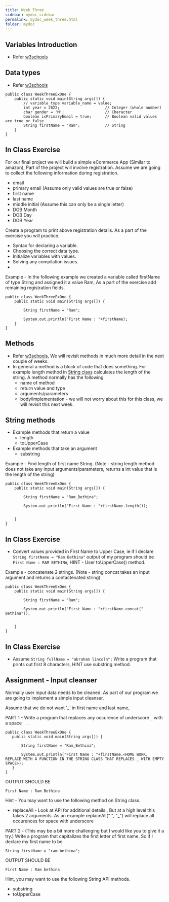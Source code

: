 ```yaml
---
title: Week Three
sidebar: mydoc_sidebar
permalink: mydoc_week_three.html
folder: mydoc
---
```


## Variables Introduction
* Refer [w3schools](https://www.w3schools.com/java/java_variables.asp)

## Data types
* Refer [w3schools](https://www.w3schools.com/java/java_data_types.asp)

```
public class WeekThreeExOne {
    public static void main(String args[]) {
        // variable_type variable_name = value;
        int year = 2022;                    // Integer (whole number)
        char gender = 'M';                  // Character
        boolean isPrimaryEmail = true;      // Boolean valid values are true or false
        String firstName = "Ram";           // String
    }
}
```

## In Class Exercise
For our final project we will build a simple eCommerce App (Similar to amazon), Part of the project will involve registration.
Assume we are going to collect the following information during registration.
- email
- primary email (Assume only valid values are true or false)
- first name
- last name
- middle initial (Assume this can only be a single letter)
- DOB Month
- DOB Day
- DOB Year

Create a program to print above registration details. As a part of the exercise you will practice.
* Syntax for declaring a variable.
* Choosing the correct data type.
* Initialize variables with values.
* Solving any compilation issues.
* 
Example - In the following example we created a variable called firstName of type String and assigned it a value Ram, As a part of the exercise add remaining registration fields.


```
public class WeekThreeExOne {
    public static void main(String args[]) {

        String firstName = "Ram";

        System.out.println("First Name : "+firstName);
    }
}
```

## Methods
* Refer [w3schools](https://www.w3schools.com/java/java_methods.asp), We will revisit methods in much more detail in the next couple of weeks.
* In general a method is a block of code that does something. For example length method in [String class](https://docs.oracle.com/javase/8/docs/api/java/lang/String.html) calculates the length of the string. A method normally has the following
  * name of method
  * return value and type
  * arguments/parameters
  * body/implementation - we will not worry about this for this class, we will revisit this next week.

## String methods
* Example methods that return a value
  * length
  * toUpperCase
* Example methods that take an argument
  * substring


Example - Find length of first name String. (Note - string length method does not take any input arguments/parameters, returns a int value that is the length of the string)
```
public class WeekThreeExOne {
    public static void main(String args[]) {

        String firstName = "Ram_Bethina";

        System.out.println("First Name : "+firstName.length());

        
    }
}
```

## In Class Exercise
* Convert values provided in First Name to Upper Case, ie if I declare `String firstName = "Ram Bethina"` output of my program should be `First Name : RAM BETHINA`, HINT - User toUpperCase() method.


Example - concatenate 2 strings. (Note - string concat takes an input argument and returns a contactenated string)
```
public class WeekThreeExOne {
    public static void main(String args[]) {

        String firstName = "Ram";

        System.out.println("First Name : "+firstName.concat(" Bethina"));

        
    }
}
```
## In Class Exercise
* Assume `String fullName = "abraham lincoln";` Write a program that prints out first 8 characters, HINT use substring method. 
  

## Assignment - Input cleanser

Normally user input data needs to be cleaned. As part of our program we are going to implement a simple input cleanser.

 Assume that we do not want '_' in first name and last name,

PART 1 - Write a program that replaces any occurence of underscore `_` with a space `  `.

 ```
 public class WeekThreeExOne {
    public static void main(String args[]) {

        String firstName = "Ram_Bethina";

        System.out.println("First Name : "+firstName.<HOME WORK, REPLACE WITH A FUNCTION IN THE STRING CLASS THAT REPLACES _ WITH EMPTY SPACE>);
    }
}
```
OUTPUT SHOULD BE 

`First Name : Ram Bethina`

Hint - You may want to use the following method on String class.
* replaceAll - Look at API for additional details., But at a high level this takes 2 arguments. As an example replaceAll(" ", "_") will replace all occurences for space with underscore

PART 2 - (This may be a bit more challenging but I would like you to give it a try.) Write a program that capitalizes the first letter of first name.
So if I declare my first name to be 

`String firstName = "ram bethina";`

OUTPUT SHOULD BE 

`First Name : Ram bethina`

Hint, you may want to use the following String API methods.
* substring
* toUpperCase



